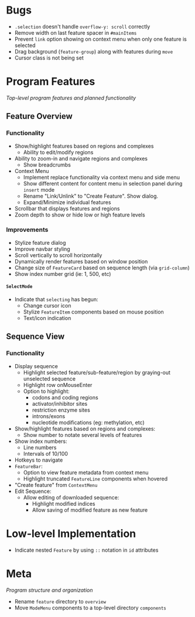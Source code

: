 # Bugs
- `.selection` doesn't handle `overflow-y: scroll` correctly
- Remove width on last feature spacer in `#mainItems`
- Prevent `link` option showing on context menu when only one feature is selected
- Drag background (`feature-group`) along with features during `move`
- Cursor class is not being set


# Program Features
_Top-level program features and planned functionality_

## Feature Overview

### Functionality
- Show/highlight features based on regions and complexes
    - Ability to edit/modify regions
- Ability to zoom-in and navigate regions and complexes
    - Show breadcrumbs
- Context Menu
    - Implement replace functionality via context menu and side menu
    - Show different content for content menu in selection panel during `insert` mode
    - Rename "Link/Unlink" to "Create Feature". Show dialog.
    - Expand/Minimize individual features
- Scrollbar that displays features and regions
- Zoom depth to show or hide low or high feature levels

### Improvements
- Stylize feature dialog
- Improve navbar styling
- Scroll vertically to scroll horizontally
- Dynamically render features based on window position
- Change size of `FeatureCard` based on sequence length (via `grid-column`)
- Show index number grid (ie: 1, 500, etc)

#### `SelectMode`
- Indicate that `selecting` has begun:
  - Change cursor icon
  - Stylize `FeatureItem` components based on mouse position
  - Text/icon indication


## Sequence View

### Functionality
- Display sequence
    - Highlight selected feature/sub-feature/region
      by graying-out unselected sequence
    - Highlight row onMouseEnter
    - Option to highlight:
        - codons and coding regions
        - activator/inhibitor sites
        - restriction enzyme sites
        - introns/exons
        - nucleotide modifications (eg: methylation, etc)
- Show/highlight features based on regions and complexes:
  - Show number to notate several levels of features
- Show index numbers:
  - Line numbers
  - Intervals of 10/100
- Hotkeys to navigate
- `FeatureBar`:
  - Option to view feature metadata from context menu
  - Highlight truncated `FeatureLine` components when hovered
- "Create feature" from `ContextMenu`
- Edit Sequence:
  - Allow editing of downloaded sequence:
    - Highlight modified indices
    - Allow saving of modified feature as new feature


# Low-level Implementation
- Indicate nested `Feature` by using `::` notation in `id` attributes

# Meta
_Program structure and organization_

- Rename `feature` directory to `overview`
- Move `ModeMenu` components to a top-level directory `components`